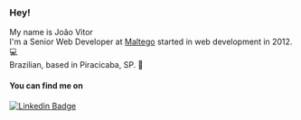 ###  Hey!

My name is João Vitor <br>
I'm a Senior Web Developer at [Maltego](https://www.maltego.com/) started in web development in 2012. :computer:<br>
Brazilian, based in Piracicaba, SP.  :house_with_garden:<br>

#### You can find me on
[![Linkedin Badge](https://img.shields.io/badge/-LinkedIn-blue?style=flat-square&logo=Linkedin&logoColor=white&link=https://www.linkedin.com/in/joao-vitor-moraes/)](https://www.linkedin.com/in/joao-vitor-moraes/)

